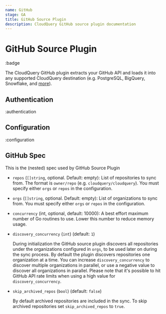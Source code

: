 ```yaml
---
name: GitHub
stage: GA
title: GitHub Source Plugin
description: CloudQuery GitHub source plugin documentation
---
```


# GitHub Source Plugin

:badge

The CloudQuery GitHub plugin extracts your GitHub API and loads it into any supported CloudQuery destination (e.g. PostgreSQL, BigQuery, Snowflake, and [more](/docs/plugins/destinations/overview)).

## Authentication

:authentication

## Configuration

:configuration

## GitHub Spec

This is the (nested) spec used by GitHub Source Plugin

- `repos` (`[]string`, optional. Default: empty):
  List of repositories to sync from. The format is `owner/repo` (e.g. `cloudquery/cloudquery`). You must specify either `orgs` or `repos` in the configuration.

- `orgs` (`[]string`, optional. Default: empty):
  List of organizations to sync from. You must specify either `orgs` or `repos` in the configuration.

- `concurrency` (int, optional, default: 10000):
  A best effort maximum number of Go routines to use. Lower this number to reduce memory usage.

- `discovery_concurrency` (`int`) (default: `1`)

  During initialization the GitHub source plugin discovers all repositories under the organizations configured in `orgs`, to be used later on during the sync process.
  By default the plugin discovers repositories one organization at a time. You can increase `discovery_concurrency` to discover multiple organizations in parallel, or use a negative value to discover all organizations in parallel.
  Please note that it's possible to hit GitHub API rate limits when using a high value for `discovery_concurrency`.

- `skip_archived_repos` (`bool`) (default: `false`)

  By default archived repositories are included in the sync. To skip archived repositories set `skip_archived_repos` to `true`.